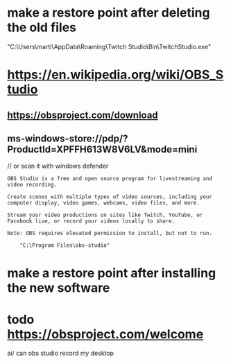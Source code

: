 
# make a restore point after deleting the old files
"C:\Users\marti\AppData\Roaming\Twitch Studio\Bin\TwitchStudio.exe"

# https://en.wikipedia.org/wiki/OBS_Studio

## https://obsproject.com/download

## ms-windows-store://pdp/?ProductId=XPFFH613W8V6LV&mode=mini
// or scan it with windows defender

	OBS Studio is a free and open source program for livestreaming and video recording.

	Create scenes with multiple types of video sources, including your computer display, video games, webcams, video files, and more.

	Stream your video productions on sites like Twitch, YouTube, or Facebook live, or record your videos locally to share.

	Note: OBS requires elevated permission to install, but not to run.
		
		"C:\Program Files\obs-studio"


# make a restore point after installing the new software


# todo https://obsproject.com/welcome



ai/ can obs studio record my desktop








